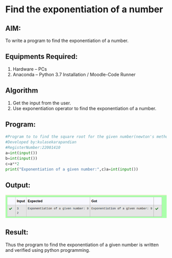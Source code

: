 # Find the exponentiation of a number

## AIM:
To write a program to find the exponentiation of a number.

## Equipments Required:
1. Hardware – PCs
2. Anaconda – Python 3.7 Installation / Moodle-Code Runner

## Algorithm
1. Get the input from the user.
2. Use exponentiation operator to find the exponentiation of a number.

## Program:
```python
#Program to to find the square root for the given number(newton's method) using function.
#Developed by:kulasekarapandian
#RegisterNumber:22001410
a=int(input())
b=int(input())
c=a**2
print("Exponentiation of a given number:",c)a=int(input())
```

## Output:
![output](/op.png)

## Result:
Thus the program to find the exponentiation of a given number is written and verified using python programming.
